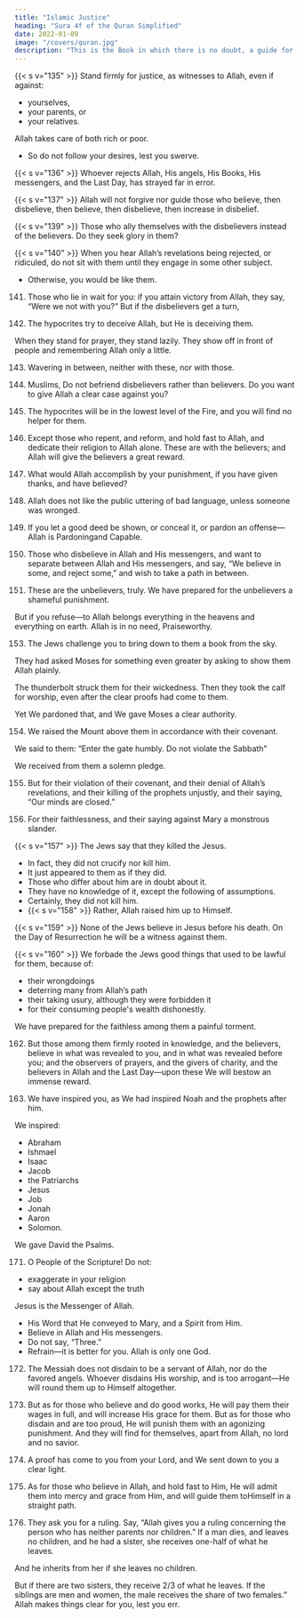 ```yaml
---
title: "Islamic Justice"
heading: "Sura 4f of the Quran Simplified"
date: 2022-01-09
image: "/covers/quran.jpg"
description: "This is the Book in which there is no doubt, a guide for the righteous."
---
```



{{< s v="135" >}} Stand firmly for justice, as witnesses to Allah, even if against:
- yourselves,
- your parents, or
- your relatives.

Allah takes care of both rich or poor.
- So do not follow your desires, lest you swerve. 
<!-- - If you deviate, or turn away—then Allah is Aware of what you do. -->

{{< s v="136" >}} <!-- 136. Muslims,  Believe in Allah and His messenger, and the Book He sent down to His messenger, and the Book He sent down before. --> Whoever rejects Allah, His angels, His Books, His messengers, and the Last Day, has strayed far in error.

{{< s v="137" >}} Allah will not forgive nor guide those who believe, then disbelieve, then believe, then disbelieve, then increase in disbelief.

<!-- 138. Inform the hypocrites that they will have a painful punishment. -->

{{< s v="139" >}} Those who ally themselves with the disbelievers instead of the believers. Do they seek glory in them? 

{{< s v="140" >}} When you hear Allah’s revelations being rejected, or ridiculed, do not sit with them until they engage in some other subject. 
- Otherwise, you would be like them. <!-- Allah will gather the hypocrites and the disbelievers, into Hell, altogether. -->

141. Those who lie in wait for you: if you attain victory from Allah, they say, “Were we not with you?” But if the disbelievers get a turn,

142. The hypocrites try to deceive Allah, but He is deceiving them. 

When they stand for prayer, they stand lazily. They show off in front of people and remembering Allah only a little.

143. Wavering in between, neither with these, nor with those. <!-- Whomever Allah sends astray, you will never find for him a way. -->

144. Muslims,  Do not befriend disbelievers rather than believers. Do you want to give Allah a clear case against you? 

145. The hypocrites will be in the lowest level of the Fire, and you will find no helper for them.

146. Except those who repent, and reform, and hold fast to Allah, and dedicate their religion
to Allah alone. These are with the believers; and Allah will give the believers a great reward.

147. What would Allah accomplish by your punishment, if you have given thanks, and have believed? 

148. Allah does not like the public uttering of bad language, unless someone was wronged.


149. If you let a good deed be shown, or conceal
it, or pardon an offense—Allah is Pardoningand Capable.

150. Those who disbelieve in Allah and His messengers, and want to separate between
Allah and His messengers, and say, “We believe in some, and reject some,” and wish to take a path in between.

151. These are the unbelievers, truly. We have prepared for the unbelievers a shameful punishment.

But if you refuse—to Allah belongs everything in the heavens and everything on earth.
Allah is in no need, Praiseworthy. 


<!-- 152. As for those who believe in Allah and His messengers, and make no distinction be-
tween any of them—He will give them their rewards. Allah is Forgiver and Merciful. -->

153. The Jews challenge you to bring down to them a book from the sky.

They had asked Moses for something even greater by asking to show them Allah plainly.

The thunderbolt struck them for their wickedness. Then they took the calf for worship, even after the clear proofs had come to them.

Yet We pardoned that, and We gave Moses a clear authority.

154. We raised the Mount above them in accordance with their covenant. 

We said to them: “Enter the gate humbly. Do not violate the Sabbath”

We received from them a solemn pledge.

155. But for their violation of their covenant, and their denial of Allah’s revelations, and
their killing of the prophets unjustly, and
their saying, “Our minds are closed.” 

<!-- In fact,
Allah has sealed them for their disbelief, so
they do not believe, except for a few. -->

156. For their faithlessness, and their saying against Mary a monstrous slander.

{{< s v="157" >}} The Jews say that they killed the Jesus. 
- In fact, they did not crucify nor kill him.
-  It just appeared to them as if they did.
- Those who differ about him are in doubt about it.
- They have no knowledge of it, except the following of assumptions. 
- Certainly, they did not kill him.
- {{< s v="158" >}} Rather, Allah raised him up to Himself.

{{< s v="159" >}} None of the Jews believe in Jesus before his death. On the Day of Resurrection he will be a witness against them.

{{< s v="160" >}} We forbade the Jews good things that used to be lawful for them, because of:
- their wrongdoings
- deterring many from Allah’s path
- their taking usury, although they were forbidden it
- for their consuming people's wealth dishonestly. 

We have prepared for the faithless among them a painful torment.

162. But those among them firmly rooted in knowledge, and the believers, believe in what was revealed to you, and in what was revealed before you; and the observers of prayers, and the givers of charity, and the believers in Allah and the Last Day—upon these We will bestow an immense reward.

163. We have inspired you, as We had inspired Noah and the prophets after him.

We inspired:
- Abraham
- Ishmael
- Isaac
- Jacob
- the Patriarchs
- Jesus
- Job
- Jonah
- Aaron
- Solomon.

We gave David the Psalms.

<!-- 164. Some messengers We have already told you about, while some messengers We have not told you about. And Allah spoke to Moses directly.

165. Messengers delivering good news, and bringing warnings; so that people may have
no excuse before Allah after the coming of the messengers.

166. But Allah bears witness to what He revealed to you. He revealed it with His
knowledge. And the angels bear witness. Though Allah is a sufficient witness. -->
<!-- 167. Those who disbelieve and repel from Allah’s path have gone far astray. -->

<!-- 168. Those who disbelieve and transgress; Allah is not about to forgive them, nor will He
guide them to any path.

169. Except to the path of Hell, where they will dwell forever. And that is easy for Allah.

170. O people! The Messenger has come to you with the truth from your Lord, so believe— that is best for you. But if you disbelieve, to
Allah belongs everything in the heavens and the earth. Allah is Omniscient and Wise. -->

171. O People of the Scripture! Do not:
- exaggerate in your religion
- say about Allah except the truth

Jesus is the Messenger of Allah. 
- His Word that He conveyed to Mary, and a Spirit from Him. 
- Believe in Allah and His messengers. 
- Do not say, “Three.” 
- Refrain—it is better for you. Allah is only one God. 

<!-- Glory be to Him—that He should have
a son. To Him belongs everything in the heavens and the earth, and Allah is a sufficient Protector. -->


172. The Messiah does not disdain to be a servant of Allah, nor do the favored angels. Whoever disdains His worship, and is too arrogant—He will round them up to Himself altogether.

173. But as for those who believe and do good works, He will pay them their wages in full,
and will increase His grace for them. But as for those who disdain and are too proud, He
will punish them with an agonizing punishment. And they will find for themselves,
apart from Allah, no lord and no savior.

174. A proof has come to you from your Lord, and We sent down to you a clear light.

175. As for those who believe in Allah, and hold fast to Him, He will admit them into mercy
and grace from Him, and will guide them toHimself in a straight path.

176. They ask you for a ruling. Say, “Allah gives you a ruling concerning the person who has
neither parents nor children.” If a man dies, and leaves no children, and he had a sister,
she receives one-half of what he leaves. 

And he inherits from her if she leaves no children. 

But if there are two sisters, they receive 2/3 of what he leaves. If the siblings are men and women, the male receives the share
of two females.” Allah makes things clear for you, lest you err. <!-- Allah is Aware of every-
thing. -->
